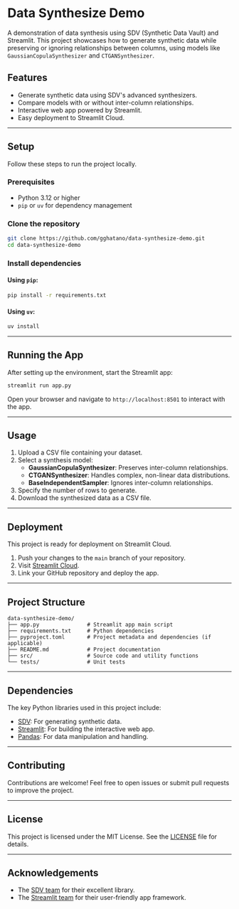 # Data Synthesize Demo

A demonstration of data synthesis using SDV (Synthetic Data Vault) and Streamlit. This project showcases how to generate synthetic data while preserving or ignoring relationships between columns, using models like `GaussianCopulaSynthesizer` and `CTGANSynthesizer`.

## Features

- Generate synthetic data using SDV's advanced synthesizers.
- Compare models with or without inter-column relationships.
- Interactive web app powered by Streamlit.
- Easy deployment to Streamlit Cloud.

---

## Setup

Follow these steps to run the project locally.

### Prerequisites

- Python 3.12 or higher
- `pip` or `uv` for dependency management

### Clone the repository

```bash
git clone https://github.com/gghatano/data-synthesize-demo.git
cd data-synthesize-demo
```

### Install dependencies

#### Using `pip`:
```bash
pip install -r requirements.txt
```

#### Using `uv`:
```bash
uv install
```

---

## Running the App

After setting up the environment, start the Streamlit app:

```bash
streamlit run app.py
```

Open your browser and navigate to `http://localhost:8501` to interact with the app.

---

## Usage

1. Upload a CSV file containing your dataset.
2. Select a synthesis model:
   - **GaussianCopulaSynthesizer**: Preserves inter-column relationships.
   - **CTGANSynthesizer**: Handles complex, non-linear data distributions.
   - **BaseIndependentSampler**: Ignores inter-column relationships.
3. Specify the number of rows to generate.
4. Download the synthesized data as a CSV file.

---

## Deployment

This project is ready for deployment on Streamlit Cloud.

1. Push your changes to the `main` branch of your repository.
2. Visit [Streamlit Cloud](https://streamlit.io/cloud).
3. Link your GitHub repository and deploy the app.

---

## Project Structure

```
data-synthesize-demo/
├── app.py               # Streamlit app main script
├── requirements.txt     # Python dependencies
├── pyproject.toml       # Project metadata and dependencies (if applicable)
├── README.md            # Project documentation
├── src/                 # Source code and utility functions
└── tests/               # Unit tests
```

---

## Dependencies

The key Python libraries used in this project include:

- [SDV](https://github.com/sdv-dev/SDV): For generating synthetic data.
- [Streamlit](https://streamlit.io/): For building the interactive web app.
- [Pandas](https://pandas.pydata.org/): For data manipulation and handling.

---

## Contributing

Contributions are welcome! Feel free to open issues or submit pull requests to improve the project.

---

## License

This project is licensed under the MIT License. See the [LICENSE](LICENSE) file for details.

---

## Acknowledgements

- The [SDV team](https://sdv.dev/) for their excellent library.
- The [Streamlit team](https://streamlit.io/) for their user-friendly app framework.
